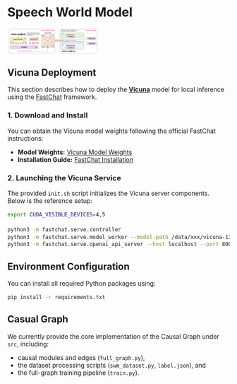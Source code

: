 # Speech World Model

<img src="resources/pipeline.png" alt="" style="zoom: 20%; display: block; margin-right: auto; margin-left: 0;" />


## Vicuna Deployment

This section describes how to deploy the [**Vicuna**](https://lmsys.org/blog/2023-03-30-vicuna/) model for local inference using the [FastChat](https://github.com/lm-sys/FastChat) framework.

### 1. Download and Install
You can obtain the Vicuna model weights following the official FastChat instructions:  
- **Model Weights:** [Vicuna Model Weights](https://github.com/lm-sys/FastChat?tab=readme-ov-file#model-weights)  
- **Installation Guide:** [FastChat Installation](https://github.com/lm-sys/FastChat?tab=readme-ov-file#install)

### 2. Launching the Vicuna Service
The provided `init.sh` script initializes the Vicuna server components.  
Below is the reference setup:

```sh
export CUDA_VISIBLE_DEVICES=4,5

python3 -m fastchat.serve.controller
python3 -m fastchat.serve.model_worker --model-path /data/xxx/vicuna-13b-v1.5
python3 -m fastchat.serve.openai_api_server --host localhost --port 8000
```

## Environment Configuration
You can install all required Python packages using:
```sh
pip install -r requirements.txt
```

## Casual Graph
We currently provide the core implementation of the Causal Graph under `src`, including:  
- causal modules and edges (`full_graph.py`),  
- the dataset processing scripts (`swm_dataset.py`, `label.json`), and  
- the full-graph training pipeline (`train.py`).  

